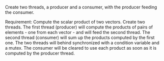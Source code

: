 Create two threads, a producer and a consumer, with the producer feeding the consumer.

Requirement: Compute the scalar product of two vectors.
Create two threads. 
The first thread (producer) will compute the products of pairs of elements - one from each vector - and will feed the second thread. 
The second thread (consumer) will sum up the products computed by the first one. 
The two threads will behind synchronized with a condition variable and a mutex. 
The consumer will be cleared to use each product as soon as it is computed by the producer thread.
